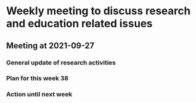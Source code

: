 # Weekly meeting to discuss research and education related issues



## Meeting at 2021-09-27

### General update of research activities

### Plan for this week 38

### Action until next week
